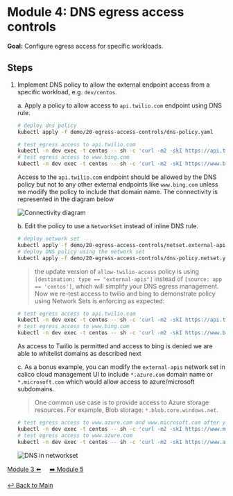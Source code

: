 # Module 4: DNS egress access controls

**Goal:** Configure egress access for specific workloads.

## Steps

1. Implement DNS policy to allow the external endpoint access from a specific workload, e.g. `dev/centos`.

    a. Apply a policy to allow access to `api.twilio.com` endpoint using DNS rule.

    ```bash
    # deploy dns policy
    kubectl apply -f demo/20-egress-access-controls/dns-policy.yaml

    # test egress access to api.twilio.com
    kubectl -n dev exec -t centos -- sh -c 'curl -m2 -skI https://api.twilio.com 2>/dev/null | grep -i http'
    # test egress access to www.bing.com
    kubectl -n dev exec -t centos -- sh -c 'curl -m2 -skI https://www.bing.com 2>/dev/null | grep -i http'
    ```

    Access to the `api.twilio.com` endpoint should be allowed by the DNS policy but not to any other external endpoints like `www.bing.com` unless we modify the policy to include that domain name. The connectivity is represented in the diagram below
    <br>

    ![Connectivity diagram](../img/connectivity-diagram.png)

    b. Edit the policy to use a `NetworkSet` instead of inline DNS rule.

    ```bash
    # deploy network set
    kubectl apply -f demo/20-egress-access-controls/netset.external-apis.yaml
    # deploy DNS policy using the network set
    kubectl apply -f demo/20-egress-access-controls/dns-policy.netset.yaml
    ```

    >the update version of `allow-twilio-access` policy is using `[destination: type == "external-apis"]` instead of `[source: app == 'centos']`, which will simplify your DNS egress management. Now we re-test access to twilio and bing to demonstrate policy using Network Sets is enforcing as expected:

    ```bash
    # test egress access to api.twilio.com
    kubectl -n dev exec -t centos -- sh -c 'curl -m2 -skI https://api.twilio.com 2>/dev/null | grep -i http'
    # test egress access to www.bing.com
    kubectl -n dev exec -t centos -- sh -c 'curl -m2 -skI https://www.bing.com 2>/dev/null | grep -i http'
    ```

    As access to Twilio is permitted and access to bing is denied we are able to whitelist domains as described next

    c. As a bonus example, you can modify the `external-apis` network set in calico cloud management UI to include `*.azure.com` domain name or `*.microsoft.com` which would allow access to azure/microsoft subdomains.

    >One common use case is to provide access to Azure storage resources. For example, Blob storage: `*.blob.core.windows.net`.

    ```bash
    # test egress access to www.azure.com and www.microsoft.com after you whitelist from UI.
    kubectl -n dev exec -t centos -- sh -c 'curl -m2 -skI https://www.microsoft.com 2>/dev/null | grep -i http'
    # test egress access to www.azure.com
    kubectl -n dev exec -t centos -- sh -c 'curl -m2 -skI https://www.azure.com 2>/dev/null | grep -i http'
    ```

    ![DNS in networkset](../img/add-DNS-in-networkset.png)

[Module 3 :arrow_left:](../modules/pod-access-controls.md) &nbsp;&nbsp;&nbsp;&nbsp;[:arrow_right: Module 5](../modules/layer7-logging.md)

[:leftwards_arrow_with_hook: Back to Main](/README.md)
